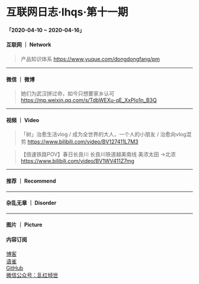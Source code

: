 # 互联网日志·lhqs·第十一期


#### 「2020-04-10 ~ 2020-04-16」


#### 互联网 ｜ Network

> 产品知识体系 https://www.yuque.com/dongdongfang/pm

> 

> 

> 

> 

> 

> 

> 



----

#### 微信 ｜ 微博

> 她们为武汉拼过命，如今只想要家乡认可 https://mp.weixin.qq.com/s/TdbWEXu-qE_XxPIo1n_B3Q

>  

>  

>  

>  

>  

>  

>  





----


#### 视频 ｜ Video


> 「树」治愈生活vlog / 成为全世界的大人，一个人的小朋友 / 治愈向vlog混剪 https://www.bilibili.com/video/BV127411L7M3

> 【倍速铁路POV】春日长良川 长良川铁道越美南线 美浓太田 →北浓 https://www.bilibili.com/video/BV1WV411Z7mg

> 

> 

> 

> 

> 



----


#### 推荐 ｜ Recommend

> 

> 

> 

> 

> 

> 



----

#### 杂乱无章 ｜ Disorder


> 

> 

> 

> 

> 

> 

> 

> 








----

#### 图片 ｜ Picture

<!-- ![图片集](http://qiniu.blog.lhqs.ink/log/2020-02-log3/01.jpg) -->




#### 内容订阅

[博客](http://blog.lhqs.ink)<br />
[语雀](https://www.yuque.com/lhqs/notes)<br />
[GitHub](https://github.com/lhqs/network-footpoint)<br />
[微信公众号：乱红倾世](https://weixin.sogou.com/weixin?type=1&ie=utf8&query=乱红倾世)<br />